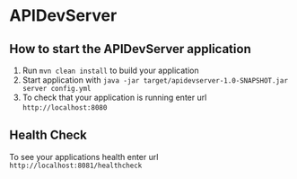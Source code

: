 # APIDevServer

How to start the APIDevServer application
---

1. Run `mvn clean install` to build your application
1. Start application with `java -jar target/apidevserver-1.0-SNAPSHOT.jar server config.yml`
1. To check that your application is running enter url `http://localhost:8080`

Health Check
---

To see your applications health enter url `http://localhost:8081/healthcheck`
